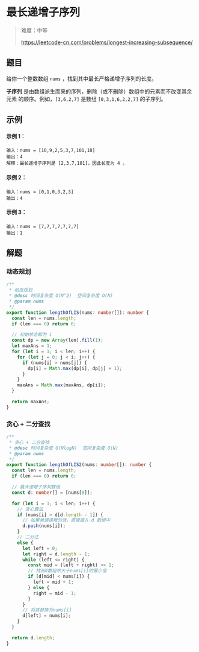 # 最长递增子序列

> 难度：中等
>
> https://leetcode-cn.com/problems/longest-increasing-subsequence/

## 题目

给你一个整数数组 `nums` ，找到其中最长严格递增子序列的长度。

**子序列** 是由数组派生而来的序列，删除（或不删除）数组中的元素而不改变其余元素
的顺序。例如，`[3,6,2,7]` 是数组 `[0,3,1,6,2,2,7]` 的子序列。

## 示例

#### 示例 1：

```
输入：nums = [10,9,2,5,3,7,101,18]
输出：4
解释：最长递增子序列是 [2,3,7,101]，因此长度为 4 。
```

#### 示例 2：

```
输入：nums = [0,1,0,3,2,3]
输出：4
```

#### 示例 3：

```
输入：nums = [7,7,7,7,7,7,7]
输出：1
```

## 解题

### 动态规划

```typescript
/**
 * 动态规划
 * @desc 时间复杂度 O(N^2)  空间复杂度 O(N)
 * @param nums
 */
export function lengthOfLIS(nums: number[]): number {
  const len = nums.length;
  if (len === 0) return 0;

  // 初始状态都为 1
  const dp = new Array(len).fill(1);
  let maxAns = 1;
  for (let i = 1; i < len; i++) {
    for (let j = 0; j < i; j++) {
      if (nums[i] > nums[j]) {
        dp[i] = Math.max(dp[i], dp[j] + 1);
      }
    }
    maxAns = Math.max(maxAns, dp[i]);
  }

  return maxAns;
}
```

### 贪心 + 二分查找

```typescript
/**
 * 贪心 + 二分查找
 * @desc 时间复杂度 O(NlogN)  空间复杂度 O(N)
 * @param nums
 */
export function lengthOfLIS2(nums: number[]): number {
  const len = nums.length;
  if (len === 0) return 0;

  // 最大递增子序列数组
  const d: number[] = [nums[0]];

  for (let i = 1; i < len; i++) {
    // 贪心算法
    if (nums[i] > d[d.length - 1]) {
      // 如果单调递增的话，直接插入 d 数组中
      d.push(nums[i]);
    }
    // 二分法
    else {
      let left = 0;
      let right = d.length - 1;
      while (left <= right) {
        const mid = (left + right) >> 1;
        // 找到d数组中大于nums[i]的最小值
        if (d[mid] < nums[i]) {
          left = mid + 1;
        } else {
          right = mid - 1;
        }
      }
      // 将其替换为nums[i]
      d[left] = nums[i];
    }
  }

  return d.length;
}
```
